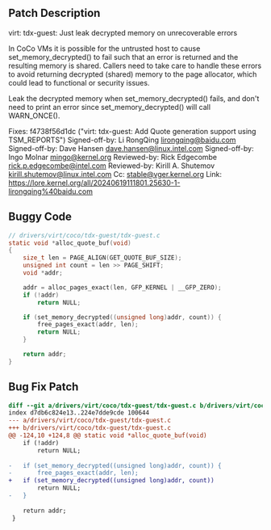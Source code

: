 ## Patch Description

virt: tdx-guest: Just leak decrypted memory on unrecoverable errors

In CoCo VMs it is possible for the untrusted host to cause
set_memory_decrypted() to fail such that an error is returned
and the resulting memory is shared. Callers need to take care
to handle these errors to avoid returning decrypted (shared)
memory to the page allocator, which could lead to functional
or security issues.

Leak the decrypted memory when set_memory_decrypted() fails,
and don't need to print an error since set_memory_decrypted()
will call WARN_ONCE().

Fixes: f4738f56d1dc ("virt: tdx-guest: Add Quote generation support using TSM_REPORTS")
Signed-off-by: Li RongQing <lirongqing@baidu.com>
Signed-off-by: Dave Hansen <dave.hansen@linux.intel.com>
Signed-off-by: Ingo Molnar <mingo@kernel.org>
Reviewed-by: Rick Edgecombe <rick.p.edgecombe@intel.com>
Reviewed-by: Kirill A. Shutemov <kirill.shutemov@linux.intel.com>
Cc: stable@vger.kernel.org
Link: https://lore.kernel.org/all/20240619111801.25630-1-lirongqing%40baidu.com

## Buggy Code

```c
// drivers/virt/coco/tdx-guest/tdx-guest.c
static void *alloc_quote_buf(void)
{
	size_t len = PAGE_ALIGN(GET_QUOTE_BUF_SIZE);
	unsigned int count = len >> PAGE_SHIFT;
	void *addr;

	addr = alloc_pages_exact(len, GFP_KERNEL | __GFP_ZERO);
	if (!addr)
		return NULL;

	if (set_memory_decrypted((unsigned long)addr, count)) {
		free_pages_exact(addr, len);
		return NULL;
	}

	return addr;
}
```

## Bug Fix Patch

```diff
diff --git a/drivers/virt/coco/tdx-guest/tdx-guest.c b/drivers/virt/coco/tdx-guest/tdx-guest.c
index d7db6c824e13..224e7dde9cde 100644
--- a/drivers/virt/coco/tdx-guest/tdx-guest.c
+++ b/drivers/virt/coco/tdx-guest/tdx-guest.c
@@ -124,10 +124,8 @@ static void *alloc_quote_buf(void)
 	if (!addr)
 		return NULL;
 
-	if (set_memory_decrypted((unsigned long)addr, count)) {
-		free_pages_exact(addr, len);
+	if (set_memory_decrypted((unsigned long)addr, count))
 		return NULL;
-	}
 
 	return addr;
 }
```

